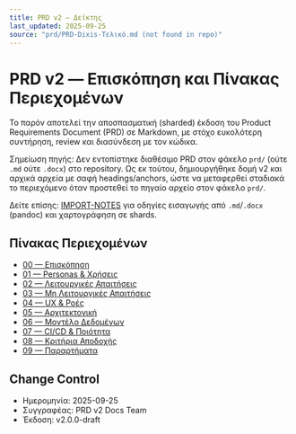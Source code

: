 ```yaml
---
title: PRD v2 — Δείκτης
last_updated: 2025-09-25
source: "prd/PRD-Dixis-Τελικό.md (not found in repo)"
---
```


# PRD v2 — Επισκόπηση και Πίνακας Περιεχομένων

Το παρόν αποτελεί την αποσπασματική (sharded) έκδοση του Product Requirements Document (PRD) σε Markdown, με στόχο ευκολότερη συντήρηση, review και διασύνδεση με τον κώδικα. 

Σημείωση πηγής: Δεν εντοπίστηκε διαθέσιμο PRD στον φάκελο `prd/` (ούτε `.md` ούτε `.docx`) στο repository. Ως εκ τούτου, δημιουργήθηκε δομή v2 και αρχικά αρχεία με σαφή headings/anchors, ώστε να μεταφερθεί σταδιακά το περιεχόμενο όταν προστεθεί το πηγαίο αρχείο στον φάκελο `prd/`.

Δείτε επίσης: [IMPORT-NOTES](./IMPORT-NOTES.md) για οδηγίες εισαγωγής από `.md`/`.docx` (pandoc) και χαρτογράφηση σε shards.

## Πίνακας Περιεχομένων

- [00 — Επισκόπηση](./00-overview.md)
- [01 — Personas & Χρήσεις](./01-personas-and-use-cases.md)
- [02 — Λειτουργικές Απαιτήσεις](./02-functional-requirements.md)
- [03 — Μη Λειτουργικές Απαιτήσεις](./03-non-functional-requirements.md)
- [04 — UX & Ροές](./04-ux-and-flows.md)
- [05 — Αρχιτεκτονική](./05-architecture.md)
- [06 — Μοντέλο Δεδομένων](./06-data-model.md)
- [07 — CI/CD & Ποιότητα](./07-ci-cd-and-quality.md)
- [08 — Κριτήρια Αποδοχής](./08-acceptance-criteria.md)
- [09 — Παραρτήματα](./09-appendices.md)

## Change Control

- Ημερομηνία: 2025-09-25
- Συγγραφέας: PRD v2 Docs Team
- Έκδοση: v2.0.0-draft
